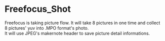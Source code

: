 # Freefocus_Shot
Freefocus is taking picture flow. It will take 8 pictures in one time and collect 8 pictures' yuv into .MPO format's photo.<br/>
It will use JPEG's makernote header to save picture detail informations.<br/>
